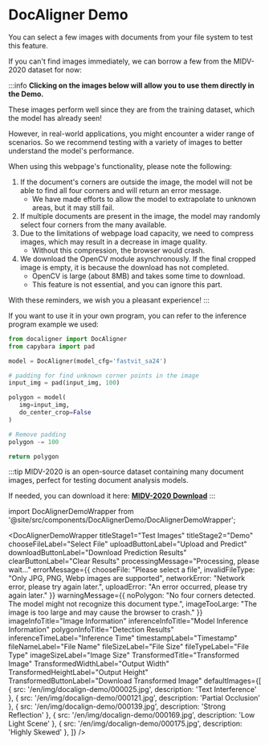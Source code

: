 # DocAligner Demo

You can select a few images with documents from your file system to test this feature.

If you can't find images immediately, we can borrow a few from the MIDV-2020 dataset for now:

:::info
**Clicking on the images below will allow you to use them directly in the Demo.**

These images perform well since they are from the training dataset, which the model has already seen!

However, in real-world applications, you might encounter a wider range of scenarios. So we recommend testing with a variety of images to better understand the model's performance.

When using this webpage's functionality, please note the following:

1. If the document's corners are outside the image, the model will not be able to find all four corners and will return an error message.
   - We have made efforts to allow the model to extrapolate to unknown areas, but it may still fail.
2. If multiple documents are present in the image, the model may randomly select four corners from the many available.
3. Due to the limitations of webpage load capacity, we need to compress images, which may result in a decrease in image quality.
   - Without this compression, the browser would crash.
4. We download the OpenCV module asynchronously. If the final cropped image is empty, it is because the download has not completed.
   - OpenCV is large (about 8MB) and takes some time to download.
   - This feature is not essential, and you can ignore this part.

With these reminders, we wish you a pleasant experience!
:::

If you want to use it in your own program, you can refer to the inference program example we used:

```python title='python demo code'
from docaligner import DocAligner
from capybara import pad

model = DocAligner(model_cfg='fastvit_sa24')

# padding for find unknown corner points in the image
input_img = pad(input_img, 100)

polygon = model(
   img=input_img,
   do_center_crop=False
)

# Remove padding
polygon -= 100

return polygon
```

:::tip
MIDV-2020 is an open-source dataset containing many document images, perfect for testing document analysis models.

If needed, you can download it here: [**MIDV-2020 Download**](http://l3i-share.univ-lr.fr/MIDV2020/midv2020.html)
:::

import DocAlignerDemoWrapper from '@site/src/components/DocAlignerDemo/DocAlignerDemoWrapper';

<DocAlignerDemoWrapper
titleStage1="Test Images"
titleStage2="Demo"
chooseFileLabel="Select File"
uploadButtonLabel="Upload and Predict"
downloadButtonLabel="Download Prediction Results"
clearButtonLabel="Clear Results"
processingMessage="Processing, please wait..."
errorMessage={{
    chooseFile: "Please select a file",
    invalidFileType: "Only JPG, PNG, Webp images are supported",
    networkError: "Network error, please try again later.",
    uploadError: "An error occurred, please try again later."
  }}
warningMessage={{
    noPolygon: "No four corners detected. The model might not recognize this document type.",
    imageTooLarge: "The image is too large and may cause the browser to crash."
  }}
imageInfoTitle="Image Information"
inferenceInfoTitle="Model Inference Information"
polygonInfoTitle="Detection Results"
inferenceTimeLabel="Inference Time"
timestampLabel="Timestamp"
fileNameLabel="File Name"
fileSizeLabel="File Size"
fileTypeLabel="File Type"
imageSizeLabel="Image Size"
TransformedTitle="Transformed Image"
TransformedWidthLabel="Output Width"
TransformedHeightLabel="Output Height"
TransformedButtonLabel="Download Transformed Image"
defaultImages={[
{ src: '/en/img/docalign-demo/000025.jpg', description: 'Text Interference' },
{ src: '/en/img/docalign-demo/000121.jpg', description: 'Partial Occlusion' },
{ src: '/en/img/docalign-demo/000139.jpg', description: 'Strong Reflection' },
{ src: '/en/img/docalign-demo/000169.jpg', description: 'Low Light Scene' },
{ src: '/en/img/docalign-demo/000175.jpg', description: 'Highly Skewed' },
]}
/>
